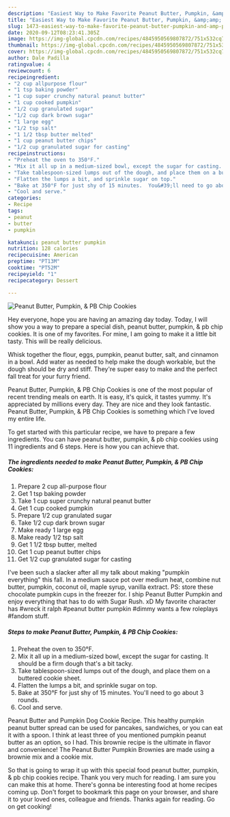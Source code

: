 ```yaml
---
description: "Easiest Way to Make Favorite Peanut Butter, Pumpkin, &amp;amp; PB Chip Cookies"
title: "Easiest Way to Make Favorite Peanut Butter, Pumpkin, &amp;amp; PB Chip Cookies"
slug: 1473-easiest-way-to-make-favorite-peanut-butter-pumpkin-and-amp-pb-chip-cookies
date: 2020-09-12T08:23:41.305Z
image: https://img-global.cpcdn.com/recipes/4845950569807872/751x532cq70/peanut-butter-pumpkin-pb-chip-cookies-recipe-main-photo.jpg
thumbnail: https://img-global.cpcdn.com/recipes/4845950569807872/751x532cq70/peanut-butter-pumpkin-pb-chip-cookies-recipe-main-photo.jpg
cover: https://img-global.cpcdn.com/recipes/4845950569807872/751x532cq70/peanut-butter-pumpkin-pb-chip-cookies-recipe-main-photo.jpg
author: Dale Padilla
ratingvalue: 4
reviewcount: 6
recipeingredient:
- "2 cup allpurpose flour"
- "1 tsp baking powder"
- "1 cup super crunchy natural peanut butter"
- "1 cup cooked pumpkin"
- "1/2 cup granulated sugar"
- "1/2 cup dark brown sugar"
- "1 large egg"
- "1/2 tsp salt"
- "1 1/2 tbsp butter melted"
- "1 cup peanut butter chips"
- "1/2 cup granulated sugar for casting"
recipeinstructions:
- "Preheat the oven to 350°F."
- "Mix it all up in a medium-sized bowl, except the sugar for casting.  It should be a firm dough that&#39;s a bit tacky."
- "Take tablespoon-sized lumps out of the dough, and place them on a buttered cookie sheet."
- "Flatten the lumps a bit, and sprinkle sugar on top."
- "Bake at 350°F for just shy of 15 minutes.  You&#39;ll need to go about 3 rounds."
- "Cool and serve."
categories:
- Recipe
tags:
- peanut
- butter
- pumpkin

katakunci: peanut butter pumpkin 
nutrition: 128 calories
recipecuisine: American
preptime: "PT13M"
cooktime: "PT52M"
recipeyield: "1"
recipecategory: Dessert

---
```



![Peanut Butter, Pumpkin, &amp; PB Chip Cookies](https://img-global.cpcdn.com/recipes/4845950569807872/751x532cq70/peanut-butter-pumpkin-pb-chip-cookies-recipe-main-photo.jpg)

Hey everyone, hope you are having an amazing day today. Today, I will show you a way to prepare a special dish, peanut butter, pumpkin, &amp; pb chip cookies. It is one of my favorites. For mine, I am going to make it a little bit tasty. This will be really delicious.

Whisk together the flour, eggs, pumpkin, peanut butter, salt, and cinnamon in a bowl. Add water as needed to help make the dough workable, but the dough should be dry and stiff. They&#39;re super easy to make and the perfect fall treat for your furry friend.

Peanut Butter, Pumpkin, &amp; PB Chip Cookies is one of the most popular of recent trending meals on earth. It is easy, it's quick, it tastes yummy. It's appreciated by millions every day. They are nice and they look fantastic. Peanut Butter, Pumpkin, &amp; PB Chip Cookies is something which I've loved my entire life.


To get started with this particular recipe, we have to prepare a few ingredients. You can have peanut butter, pumpkin, &amp; pb chip cookies using 11 ingredients and 6 steps. Here is how you can achieve that.

<!--inarticleads1-->

##### The ingredients needed to make Peanut Butter, Pumpkin, &amp; PB Chip Cookies:

1. Prepare 2 cup all-purpose flour
1. Get 1 tsp baking powder
1. Take 1 cup super crunchy natural peanut butter
1. Get 1 cup cooked pumpkin
1. Prepare 1/2 cup granulated sugar
1. Take 1/2 cup dark brown sugar
1. Make ready 1 large egg
1. Make ready 1/2 tsp salt
1. Get 1 1/2 tbsp butter, melted
1. Get 1 cup peanut butter chips
1. Get 1/2 cup granulated sugar for casting


I&#39;ve been such a slacker after all my talk about making &#34;pumpkin everything&#34; this fall. In a medium sauce pot over medium heat, combine nut butter, pumpkin, coconut oil, maple syrup, vanilla extract. PS: store these chocolate pumpkin cups in the freezer for. I ship Peanut Butter Pumpkin and enjoy everything that has to do with Sugar Rush. xD My favorite character has #wreck it ralph #peanut butter pumpkin #dimmy wants a few roleplays #fandom stuff. 

<!--inarticleads2-->

##### Steps to make Peanut Butter, Pumpkin, &amp; PB Chip Cookies:

1. Preheat the oven to 350°F.
1. Mix it all up in a medium-sized bowl, except the sugar for casting.  It should be a firm dough that&#39;s a bit tacky.
1. Take tablespoon-sized lumps out of the dough, and place them on a buttered cookie sheet.
1. Flatten the lumps a bit, and sprinkle sugar on top.
1. Bake at 350°F for just shy of 15 minutes.  You&#39;ll need to go about 3 rounds.
1. Cool and serve.


Peanut Butter and Pumpkin Dog Cookie Recipe. This healthy pumpkin peanut butter spread can be used for pancakes, sandwiches, or you can eat it with a spoon. I think at least three of you mentioned pumpkin peanut butter as an option, so I had. This brownie recipe is the ultimate in flavor and convenience! The Peanut Butter Pumpkin Brownies are made using a brownie mix and a cookie mix. 

So that is going to wrap it up with this special food peanut butter, pumpkin, &amp; pb chip cookies recipe. Thank you very much for reading. I am sure you can make this at home. There's gonna be interesting food at home recipes coming up. Don't forget to bookmark this page on your browser, and share it to your loved ones, colleague and friends. Thanks again for reading. Go on get cooking!
